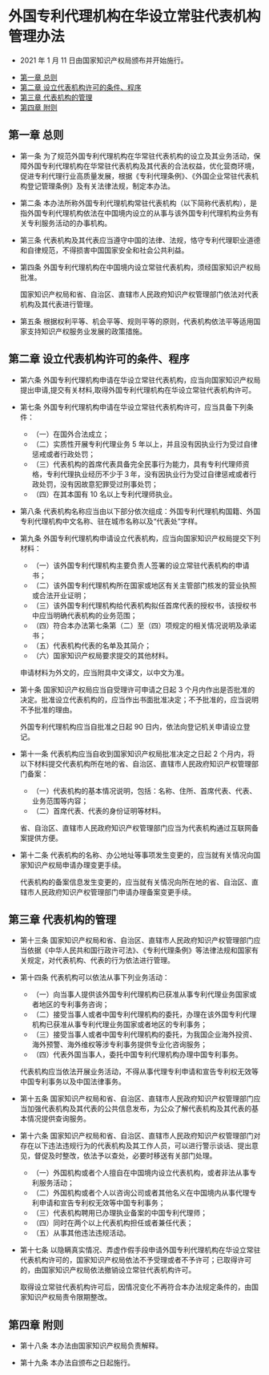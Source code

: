 # 外国专利代理机构在华设立常驻代表机构管理办法

- 2021 年 1 月 11 日由国家知识产权局颁布并开始施行。

<!-- vim-markdown-toc GFM -->

- [第一章 总则](#第一章-总则)
- [第二章 设立代表机构许可的条件、程序](#第二章-设立代表机构许可的条件程序)
- [第三章 代表机构的管理](#第三章-代表机构的管理)
- [第四章 附则](#第四章-附则)

<!-- vim-markdown-toc -->

## 第一章 总则

- 第一条 为了规范外国专利代理机构在华常驻代表机构的设立及其业务活动，保障外国专利代理机构在华常驻代表机构及其代表的合法权益，优化营商环境，促进专利代理行业高质量发展，根据《专利代理条例》、《外国企业常驻代表机构登记管理条例》及有关法律法规，制定本办法。

- 第二条 本办法所称外国专利代理机构常驻代表机构（以下简称代表机构），是指外国专利代理机构依法在中国境内设立的从事与该外国专利代理机构业务有关专利服务活动的办事机构。

- 第三条 代表机构及其代表应当遵守中国的法律、法规，恪守专利代理职业道德和自律规范，不得损害中国国家安全和社会公共利益。

- 第四条 外国专利代理机构在中国境内设立常驻代表机构，须经国家知识产权局批准。

  国家知识产权局和省、自治区、直辖市人民政府知识产权管理部门依法对代表机构及其代表进行管理。

- 第五条 根据权利平等、机会平等、规则平等的原则，代表机构依法平等适用国家支持知识产权服务业发展的政策措施。

## 第二章 设立代表机构许可的条件、程序

- 第六条 外国专利代理机构申请在华设立常驻代表机构，应当向国家知识产权局提出申请,提交有关材料,取得外国专利代理机构在华设立常驻代表机构许可。

- 第七条 外国专利代理机构申请在华设立常驻代表机构许可，应当具备下列条件：

  - （一）在国外合法成立；
  - （二）实质性开展专利代理业务 5 年以上，并且没有因执业行为受过自律惩戒或者行政处罚；
  - （三）代表机构的首席代表具备完全民事行为能力，具有专利代理师资格，专利代理执业经历不少于３年，没有因执业行为受过自律惩戒或者行政处罚，没有因故意犯罪受过刑事处罚；
  - （四）在其本国有 10 名以上专利代理师执业。

- 第八条 代表机构名称应当由以下部分依次组成：外国专利代理机构国籍、外国专利代理机构中文名称、驻在城市名称以及“代表处”字样。

- 第九条 外国专利代理机构申请设立代表机构，应当向国家知识产权局提交下列材料：

  - （一）该外国专利代理机构主要负责人签署的设立常驻代表机构的申请书；
  - （二）该外国专利代理机构所在国家或地区有关主管部门核发的营业执照或合法开业证明；
  - （三）该外国专利代理机构给代表机构拟任首席代表的授权书，该授权书中应当明确代表机构的业务范围；
  - （四）符合本办法第七条第（二）至（四）项规定的相关情况说明及承诺书；
  - （五）代表机构代表的名单及其简介；
  - （六）国家知识产权局要求提交的其他材料。

  申请材料为外文的，应当附具中文译文，以中文为准。

- 第十条 国家知识产权局应当自受理许可申请之日起 3 个月内作出是否批准的决定。批准设立代表机构的，应当作出书面批准决定；不予批准的，应当说明不予批准的理由。

  外国专利代理机构应当自批准之日起 90 日内，依法向登记机关申请设立登记。

- 第十一条 代表机构应当自收到国家知识产权局批准决定之日起 2 个月内，将以下材料提交代表机构所在地的省、自治区、直辖市人民政府知识产权管理部门备案：

  - （一）代表机构的基本情况说明，包括：名称、住所、首席代表、代表、业务范围等内容；
  - （二）首席代表、代表的身份证明等材料。

  省、自治区、直辖市人民政府知识产权管理部门应当为代表机构通过互联网备案提供方便。

- 第十二条 代表机构的名称、办公地址等事项发生变更的，应当就有关情况向国家知识产权局申请办理变更手续。

  代表机构的备案信息发生变更的，应当就有关情况向所在地的省、自治区、直辖市人民政府知识产权管理部门申请办理备案变更手续。

## 第三章 代表机构的管理

- 第十三条 国家知识产权局和省、自治区、直辖市人民政府知识产权管理部门应当依据《中华人民共和国行政许可法》、《专利代理条例》等法律法规和国家有关规定，对代表机构、代表的行为依法进行管理。

- 第十四条 代表机构可以依法从事下列业务活动：

  - （一）向当事人提供该外国专利代理机构已获准从事专利代理业务国家或者地区的专利事务咨询；
  - （二）接受当事人或者中国专利代理机构的委托，办理在该外国专利代理机构已获准从事专利代理业务国家或者地区的专利事务；
  - （三）接受当事人或者中国专利代理机构的委托，为我国企业海外投资、海外预警、海外维权等涉专利事务提供专业化咨询服务；
  - （四）代表外国当事人，委托中国专利代理机构办理中国专利事务。

  代表机构应当依法开展业务活动，不得从事代理专利申请和宣告专利权无效等中国专利事务以及中国法律事务。

- 第十五条 国家知识产权局和省、自治区、直辖市人民政府知识产权管理部门应当加强代表机构及其代表的公共信息发布，为公众了解代表机构及其代表的基本情况提供查询服务。

- 第十六条 国家知识产权局和省、自治区、直辖市人民政府知识产权管理部门对存在以下违法违规行为的代表机构及其工作人员，可以进行警示谈话、提出意见，督促及时整改，依法予以查处，必要时移送有关部门处理。

  - （一）外国机构或者个人擅自在中国境内设立代表机构，或者非法从事专利服务活动；
  - （二）外国机构或者个人以咨询公司或者其他名义在中国境内从事代理专利申请和宣告专利权无效等中国专利事务；
  - （三）代表机构聘用已办理执业备案的中国专利代理师；
  - （四）同时在两个以上代表机构担任或者兼任代表；
  - （五）从事其他违法违规活动。

- 第十七条 以隐瞒真实情况、弄虚作假手段申请外国专利代理机构在华设立常驻代表机构许可的，国家知识产权局依法不予受理或者不予许可；已取得许可的，由国家知识产权局依法撤销设立常驻代表机构许可。

  取得设立常驻代表机构许可后，因情况变化不再符合本办法规定条件的，由国家知识产权局责令限期整改。

## 第四章 附则

- 第十八条 本办法由国家知识产权局负责解释。

- 第十九条 本办法自颁布之日起施行。
